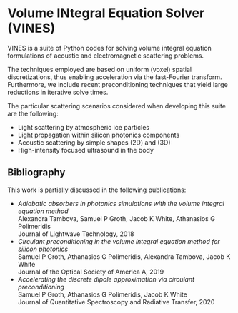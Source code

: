 # **V**olume **IN**tegral **E**quation **S**olver (**VINES**) 

VINES is a suite of Python codes for solving volume integral equation formulations of acoustic and electromagnetic scattering problems.

The techniques employed are based on uniform (voxel) spatial discretizations, thus enabling acceleration via the fast-Fourier transform. Furthermore, we include recent preconditioning techniques that yield large reductions in iterative solve times.

The particular scattering scenarios considered when developing this suite are the following:

* Light scattering by atmospheric ice particles
* Light propagation within silicon photonics components
* Acoustic scattering by simple shapes (2D) and (3D)
* High-intensity focused ultrasound in the body

## Bibliography
This work is partially discussed in the following publications:
* *Adiabatic absorbers in photonics simulations with the volume integral equation method*<br>
Alexandra Tambova, Samuel P Groth, Jacob K White, Athanasios G Polimeridis<br>
Journal of Lightwave Technology, 2018
* *Circulant preconditioning in the volume integral equation method for silicon photonics*<br>
Samuel P Groth, Athanasios G Polimeridis, Alexandra Tambova, Jacob K White<br>
Journal of the Optical Society of America A, 2019
* *Accelerating the discrete dipole approximation via circulant preconditioning*<br>
Samuel P Groth, Athanasios G Polimeridis, Jacob K White<br>
Journal of Quantitative Spectroscopy and Radiative Transfer, 2020


